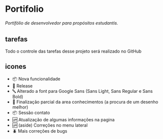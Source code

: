 # Portifolio
###### Portifólio de desenvolvedor para propósitos estudantis.

## tarefas

Todo o controle das tarefas desse projeto será realizado no GitHub

## icones

- :package: Nova funcionalidade
- :checkered_flag: Release
- :abc: Alterado a font para Google Sans (Sans Light, Sans Regular e Sans Bold)
- :closed_book: Finalização parcial da area conhecimentos (a procura de um desenho melhor)
- :package: Sessão contato
- :up: Atualização de algumas informações na pagina
- :up: (aside) Correções no menu lateral
- :beetle: Mais correções de bugs